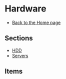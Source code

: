 # Hardware

- [Back to the Home page](../README.md)

## Sections
- [HDD](HDD/README.md)
- [Servers](Servers/README.md)

## Items
